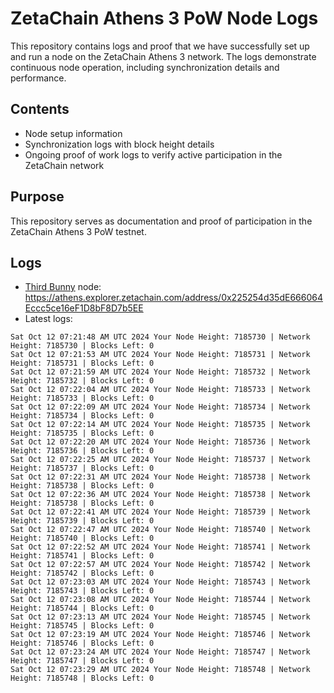 # ZetaChain Athens 3 PoW Node Logs
This repository contains logs and proof that we have successfully set up and run a node on the ZetaChain Athens 3 network. The logs demonstrate continuous node operation, including synchronization details and performance.

## Contents
- Node setup information
- Synchronization logs with block height details
- Ongoing proof of work logs to verify active participation in the ZetaChain network

## Purpose
This repository serves as documentation and proof of participation in the ZetaChain Athens 3 PoW testnet.

## Logs

- [Third Bunny](https://thirdbunny.xyz/) node: https://athens.explorer.zetachain.com/address/0x225254d35dE666064Eccc5ce16eF1D8bF8D7b5EE
- Latest logs:
```
Sat Oct 12 07:21:48 AM UTC 2024 Your Node Height: 7185730 | Network Height: 7185730 | Blocks Left: 0
Sat Oct 12 07:21:53 AM UTC 2024 Your Node Height: 7185731 | Network Height: 7185731 | Blocks Left: 0
Sat Oct 12 07:21:59 AM UTC 2024 Your Node Height: 7185732 | Network Height: 7185732 | Blocks Left: 0
Sat Oct 12 07:22:04 AM UTC 2024 Your Node Height: 7185733 | Network Height: 7185733 | Blocks Left: 0
Sat Oct 12 07:22:09 AM UTC 2024 Your Node Height: 7185734 | Network Height: 7185734 | Blocks Left: 0
Sat Oct 12 07:22:14 AM UTC 2024 Your Node Height: 7185735 | Network Height: 7185735 | Blocks Left: 0
Sat Oct 12 07:22:20 AM UTC 2024 Your Node Height: 7185736 | Network Height: 7185736 | Blocks Left: 0
Sat Oct 12 07:22:25 AM UTC 2024 Your Node Height: 7185737 | Network Height: 7185737 | Blocks Left: 0
Sat Oct 12 07:22:31 AM UTC 2024 Your Node Height: 7185738 | Network Height: 7185738 | Blocks Left: 0
Sat Oct 12 07:22:36 AM UTC 2024 Your Node Height: 7185738 | Network Height: 7185738 | Blocks Left: 0
Sat Oct 12 07:22:41 AM UTC 2024 Your Node Height: 7185739 | Network Height: 7185739 | Blocks Left: 0
Sat Oct 12 07:22:47 AM UTC 2024 Your Node Height: 7185740 | Network Height: 7185740 | Blocks Left: 0
Sat Oct 12 07:22:52 AM UTC 2024 Your Node Height: 7185741 | Network Height: 7185741 | Blocks Left: 0
Sat Oct 12 07:22:57 AM UTC 2024 Your Node Height: 7185742 | Network Height: 7185742 | Blocks Left: 0
Sat Oct 12 07:23:03 AM UTC 2024 Your Node Height: 7185743 | Network Height: 7185743 | Blocks Left: 0
Sat Oct 12 07:23:08 AM UTC 2024 Your Node Height: 7185744 | Network Height: 7185744 | Blocks Left: 0
Sat Oct 12 07:23:13 AM UTC 2024 Your Node Height: 7185745 | Network Height: 7185745 | Blocks Left: 0
Sat Oct 12 07:23:19 AM UTC 2024 Your Node Height: 7185746 | Network Height: 7185746 | Blocks Left: 0
Sat Oct 12 07:23:24 AM UTC 2024 Your Node Height: 7185747 | Network Height: 7185747 | Blocks Left: 0
Sat Oct 12 07:23:29 AM UTC 2024 Your Node Height: 7185748 | Network Height: 7185748 | Blocks Left: 0
```
